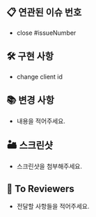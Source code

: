 ## 📋 연관된 이슈 번호

- close #issueNumber

## 🛠 구현 사항

- change client id

## 📚 변경 사항

- 내용을 적어주세요.

## 🏜 스크린샷

- 스크린샷을 첨부해주세요.

## 💬 To Reviewers

- 전달할 사항들을 적어주세요.
